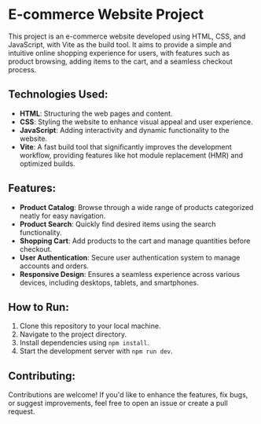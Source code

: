 # E-commerce Website Project

This project is an e-commerce website developed using HTML, CSS, and JavaScript, with Vite as the build tool. It aims to provide a simple and intuitive online shopping experience for users, with features such as product browsing, adding items to the cart, and a seamless checkout process.

## Technologies Used:

- **HTML**: Structuring the web pages and content.
- **CSS**: Styling the website to enhance visual appeal and user experience.
- **JavaScript**: Adding interactivity and dynamic functionality to the website.
- **Vite**: A fast build tool that significantly improves the development workflow, providing features like hot module replacement (HMR) and optimized builds.

## Features:

- **Product Catalog**: Browse through a wide range of products categorized neatly for easy navigation.
- **Product Search**: Quickly find desired items using the search functionality.
- **Shopping Cart**: Add products to the cart and manage quantities before checkout.
- **User Authentication**: Secure user authentication system to manage accounts and orders.
- **Responsive Design**: Ensures a seamless experience across various devices, including desktops, tablets, and smartphones.

## How to Run:

1. Clone this repository to your local machine.
2. Navigate to the project directory.
3. Install dependencies using `npm install`.
4. Start the development server with `npm run dev`.

## Contributing:

Contributions are welcome! If you'd like to enhance the features, fix bugs, or suggest improvements, feel free to open an issue or create a pull request.
